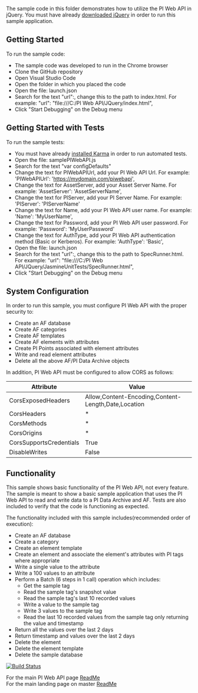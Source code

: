 The sample code in this folder demonstrates how to utilize the PI Web API in jQuery. You must have already [downloaded jQuery](https://jquery.com/download/) in order to run this sample application.


Getting Started
------------

To run the sample code:
- The sample code was developed to run in the Chrome browser
- Clone the GitHub repository
- Open Visual Studio Code  
- Open the folder in which you placed the code
- Open the file: launch.json
- Search for the text "url":, change this to the path to index.html. For example: "url": "file:///C:/PI Web API/JQuery/index.html",
- Click "Start Debugging" on the Debug menu


Getting Started with Tests
------------

To run the sample tests:
- You must have already [installed Karma](https://karma-runner.github.io/latest/index.html) in order to run automated tests.
- Open the file: samplePIWebAPI.js
- Search for the text "var configDefaults"
- Change the text for PIWebAPIUrl, add your PI Web API Url.  For example:  'PIWebAPIUrl': 'https://mydomain.com/piwebapi',
- Change the text for AssetServer, add your Asset Server Name.  For example:  'AssetServer': 'AssetServerName',
- Change the text for PIServer, add your PI Server Name.  For example:  'PIServer': 'PIServerName'
- Change the text for Name, add your PI Web API user name.  For example:  'Name': 'MyUserName',
- Change the text for Password, add your PI Web API user password.  For example:  'Password': 'MyUserPassword'
- Change the text for AuthType, add your PI Web API authentication method (Basic or Kerberos).  For example:  'AuthType': 'Basic',
- Open the file: launch.json
- Search for the text "url":, change this to the path to SpecRunner.html. For example: "url": "file:///C:/PI Web API/JQuery/JasmineUnitTests/SpecRunner.html",
- Click "Start Debugging" on the Debug menu

System Configuration
----------------------------

In order to run this sample, you must configure PI Web API with the proper security to:
- Create an AF database
- Create AF categories
- Create AF templates
- Create AF elements with attributes
- Create PI Points associated with element attributes
- Write and read element attributes
- Delete all the above AF/PI Data Archive objects  

In addition, PI Web API must be configured to allow CORS as follows:  

|Attribute|Value 
------|------------
CorsExposedHeaders|Allow,Content-Encoding,Content-Length,Date,Location  
CorsHeaders|*  
CorsMethods|*  
CorsOrigins|*  
CorsSupportsCredentials|True  
DisableWrites|False  

Functionality
------------

This sample shows basic functionality of the PI Web API, not every feature. The sample is meant to show a basic sample application that uses the PI Web API to read and write data to a PI Data Archive and AF. Tests are also included to verify that the code is functioning as expected.

The functionality included with this sample includes(recommended order of execution):
- Create an AF database
- Create a category
- Create an element template
- Create an element and associate the element's attributes with PI tags where appropriate
- Write a single value to the attribute
- Write a 100 values to an attribute
- Perform a Batch (6 steps in 1 call) operation which includes:  
  - Get the sample tag  
  - Read the sample tag's snapshot value  
  - Read the sample tag's last 10 recorded values  
  - Write a value to the sample tag  
  - Write 3 values to the sample tag  
  - Read the last 10 recorded values from the sample tag only returning the value and timestamp
- Return all the values over the last 2 days
- Return timestamp and values over the last 2 days  
- Delete the element
- Delete the element template
- Delete the sample database

[![Build Status](https://osisoft.visualstudio.com/NOC/_apis/build/status/PI%20Web%20API%20(JQuery)?branchName=dev)](https://osisoft.visualstudio.com/NOC/_build/latest?definitionId=4624&branchName=dev)   

For the main PI Web API page [ReadMe](../)<br />
For the main landing page on master [ReadMe](https://github.com/osisoft/OSI-Samples)